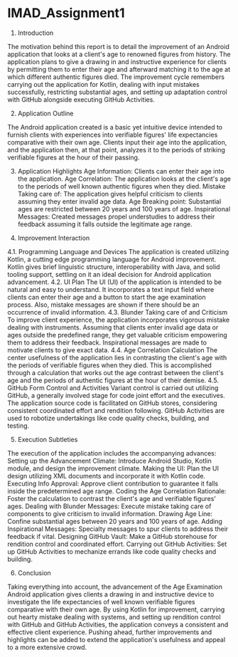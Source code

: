 # IMAD_Assignment1
1. Introduction 

The motivation behind this report is to detail the improvement of an Android application that looks at a client's age to renowned figures from history. The application plans to give a drawing in and instructive experience for clients by permitting them to enter their age and afterward matching it to the age at which different authentic figures died. The improvement cycle remembers carrying out the application for Kotlin, dealing with input mistakes successfully, restricting substantial ages, and setting up adaptation control with GitHub alongside executing GitHub Activities. 

2. Application Outline 

The Android application created is a basic yet intuitive device intended to furnish clients with experiences into verifiable figures' life expectancies comparative with their own age. Clients input their age into the application, and the application then, at that point, analyzes it to the periods of striking verifiable figures at the hour of their passing. 

3. Application Highlights Age Information: Clients can enter their age into the application. 
Age Correlation: The application looks at the client's age to the periods of well known authentic figures when they died. 
Mistake Taking care of: The application gives helpful criticism to clients assuming they enter invalid age data. 
Age Breaking point: Substantial ages are restricted between 20 years and 100 years of age. 
Inspirational Messages: Created messages propel understudies to address their feedback assuming it falls outside the legitimate age range. 

4. Improvement Interaction 

4.1. Programming Language and Devices The application is created utilizing Kotlin, a cutting edge programming language for Android improvement. Kotlin gives brief linguistic structure, interoperability with Java, and solid tooling support, settling on it an ideal decision for Android application advancement. 
4.2. UI Plan The UI (UI) of the application is intended to be natural and easy to understand. It incorporates a text input field where clients can enter their age and a button to start the age examination process. Also, mistake messages are shown if there should be an occurrence of invalid information.
 4.3. Blunder Taking care of and Criticism To improve client experience, the application incorporates vigorous mistake dealing with instruments. Assuming that clients enter invalid age data or ages outside the predefined range, they get valuable criticism empowering them to address their feedback. Inspirational messages are made to motivate clients to give exact data. 
4.4. Age Correlation Calculation The center usefulness of the application lies in contrasting the client's age with the periods of verifiable figures when they died. This is accomplished through a calculation that works out the age contrast between the client's age and the periods of authentic figures at the hour of their demise. 
4.5. GitHub Form Control and Activities Variant control is carried out utilizing GitHub, a generally involved stage for code joint effort and the executives. The application source code is facilitated on GitHub stores, considering consistent coordinated effort and rendition following. GitHub Activities are used to robotize undertakings like code quality checks, building, and testing. 

5. Execution Subtleties

 The execution of the application includes the accompanying advances: Setting up the Advancement Climate: Introduce Android Studio, Kotlin module, and design the improvement climate. 
Making the UI: Plan the UI design utilizing XML documents and incorporate it with Kotlin code. 
Executing Info Approval: Approve client contribution to guarantee it falls inside the predetermined age range. 
Coding the Age Correlation Rationale: Foster the calculation to contrast the client's age and verifiable figures' ages. 
Dealing with Blunder Messages: Execute mistake taking care of components to give criticism to invalid information. 
Drawing Age Line: Confine substantial ages between 20 years and 100 years of age. 
Adding Inspirational Messages: Specialty messages to spur clients to address their feedback if vital.
 Designing GitHub Vault: Make a GitHub storehouse for rendition control and coordinated effort.
 Carrying out GitHub Activities: Set up GitHub Activities to mechanize errands like code quality checks and building. 

6. Conclusion 

Taking everything into account, the advancement of the Age Examination Android application gives clients a drawing in and instructive device to investigate the life expectancies of well known verifiable figures comparative with their own age. By using Kotlin for improvement, carrying out hearty mistake dealing with systems, and setting up rendition control with GitHub and GitHub Activities, the application conveys a consistent and effective client experience. Pushing ahead, further improvements and highlights can be added to extend the application's usefulness and appeal to a more extensive crowd.